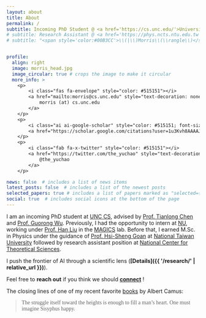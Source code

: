 ```yaml
---
layout: about
title: About
permalink: /
subtitle: Incoming PhD Student @ <a href='https://cs.unc.edu/'>University of North Carolina, Chapel Hill</a>
# subtitle: Research Assistant @ <a href='https://phys.ncts.ntu.edu.tw'>National Center for Theoretical Sciences</a>
# subtitle: "<span style='color:#00B3CC'>\\(|\\)Morris\\(\\rangle\\)</span> = <span style='color:#4CAF50'>\\( {\\alpha} |\\)AI\\(\\rangle\\)</span> + <span style='color:#FF80AB'>\\( {\\beta} |\\)Science\\(\\rangle\\)</span>"


profile:
  align: right
  image: morris_head.jpg
  image_circular: true # crops the image to make it circular
  more_info: >
    <p>
        <i class="fas fa-envelope" style="color: #515151"></i>
        <a href="mailto:morris@cs.unc.edu" style="text-decoration: none;">
            morris (at) cs.unc.edu
        </a> 
    </p>
    <p> 
        <i class="ai ai-google-scholar" style="color: #515151; font-size: 1.3em;"></i>
        <a href="https://scholar.google.com/citations?user=1u3Kvh8AAAAJ" style="text-decoration: none;">Google Scholar</a>
    </p>
    <p> 
        <i class="fab fa-x-twitter" style="color: #515151"></i>
        <a href="https://twitter.com/the_yuchao" style="text-decoration: none;">
            @the_yuchao
        </a>
    </p>

news: false  # includes a list of news items
latest_posts: false  # includes a list of the newest posts
selected_papers: true # includes a list of papers marked as "selected={true}"
social: true  # includes social icons at the bottom of the page
---
```

<!-- Hey, my name is **Yu-Chao Huang (<span style="font-family: 'LXGW WenKai TC', serif">黃禹超</span> in Chinese)**. I also go by **Morris**.  -->
I am an incoming PhD student at <a href='https://cs.unc.edu/'>UNC CS</a>, advised by <a href='https://tianlong-chen.github.io/'>Prof. Tianlong Chen</a> and <a href='https://www.acmlab.org/'>Prof. Guorong Wu</a>. 
Previously, I had the opportunity to intern at <a href='https://www.mccormick.northwestern.edu/computer-science/'>NU</a>, working under <a href='https://www.mccormick.northwestern.edu/research-faculty/directory/profiles/liu-han.html'>Prof. Han Liu</a> in the <a href='https://magics.cs.northwestern.edu/'>MAGICS</a> lab.
Before that, I earned M.Sc. in Physics under the guidance of <a href='https://www.phys.ntu.edu.tw/enphysics/goan.html'>Prof. Hsi-Sheng Goan</a> at <a href='https://www.ntu.edu.tw/english/'>National Taiwan University</a> followed by research assistant position at <a href='https://phys.ncts.ntu.edu.tw'>National Center for Theoretical Sciences</a>.

I push the frontier of AI through a scientific lens (**[Details]({{ '/research/' | relative_url }})**).

Feel free to **reach out** if you think we should **[connect](mailto:morris@cs.unc.edu)** !

The closing lines of one of my recent favorite [books](https://en.wikipedia.org/wiki/The_Myth_of_Sisyphus) by Albert&nbsp;Camus:
> <i class="fas fa-quote-left"></i>
> <span style="font-family: 'Gloria Hallelujah', cursive;">The struggle itself toward the heights is enough to fill a man’s heart. One must imagine Sisyphus happy.</span>
> <i class="fas fa-quote-right"></i><br />